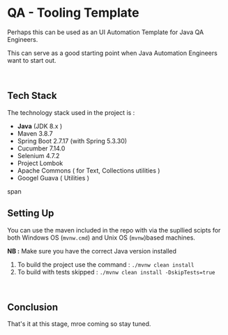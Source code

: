 # QA - Tooling Template 



Perhaps this can be used as an UI Automation Template for Java QA Engineers.

This can serve as a good starting point when Java Automation Engineers want to start out.

</br>

## Tech Stack

The technology stack used in the project is :

* **Java** (JDK 8.x )
* Maven 3.8.7
* Spring Boot 2.7.17 (with Spring 5.3.30)
* Cucumber 7.14.0
* Selenium 4.7.2
* Project Lombok
* Apache Commons ( for Text, Collections utilities )
* Googel Guava ( Utilities )

span

## Setting Up

You can use the maven included in the repo with via the supllied scipts for both Windows OS (`mvnw.cmd`) and Unix OS (`mvnw`)based machines.

**NB :** Make sure you have the correct Java version installed

1. To build the project use the command : `./mvnw clean install`
2. To build with tests skipped : `./mvnw clean install -DskipTests=true`

</br>

## Conclusion

That's it at this stage, mroe coming so stay tuned.

</br>

